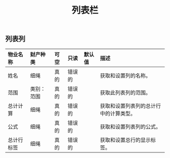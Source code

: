 ﻿---
title: 列表栏
second_title: Aspose.Cells Cloud Documen
type: docs
url: /zh/specification/model/listcolumn/
description: Aspose.Cells 云模型规范：ListColumn。轻松处理 Excel 和其他电子表格文档，具有打开、生成、编辑、拆分、合并、比较和转换等功能
weight: 50
---
## **列表列**

 

|物业名称|财产种类|可空|只读|默认值|描述|
|:- |:- |:- |:- |:- |:- |
|姓名|细绳|真的|错误的||获取和设置列的名称。|
|范围|类别：范围|真的|错误的||获取此列表列的范围。|
|总计计算|细绳|真的|错误的||获取和设置列表列的总计行中的计算类型。|
|公式|细绳|真的|错误的||获取和设置列表列的公式。|
|总计行标签|细绳|真的|错误的||获取和设置总行的显示标签。|

